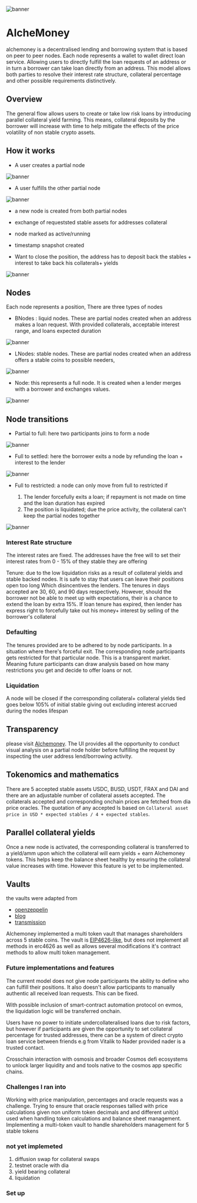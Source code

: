 ![banner](./client/public/1.svg)

# AlcheMoney

alchemoney is a decentralised lending and borrowing system that is based on peer to peer nodes.
Each node represents a wallet to wallet direct loan service. Allowing users to directly fulfill the loan requests of an address or in turn a borrower can take loan directly from an address.
This model allows both parties to resolve their interest rate structure, collateral percentage and other possible requirements distinctively.

## Overview

The general flow allows users to create or take low risk loans by introducing parallel collateral yield farming.
This means, collateral deposits by the borrower will increase with time to help mitigate the effects of the price volatility of non stable crypto assets.

## How it works

* A user creates a partial node

![banner](./client/public/create.png)

* A user fulfills the other partial node

![banner](./client/public/fillorder.png)

* a new node is created from both partial nodes
* exchange of requeststed stable assets for addresses collateral
* node marked as active/running
* timestamp snapshot created

* Want to close the position, the address has to deposit back the stables + interest to take back his collaterals+ yields

![banner](./client/public/settle.png)

## Nodes

Each node represents a position,
There are three types of nodes

* BNodes : liquid nodes. These are partial nodes created when an address makes a loan request. With provided collaterals, acceptable interest range, and loans expected duration

![banner](./client/public/2.svg)

* LNodes: stable nodes. These are partial nodes created when an address offers a stable coins to possible needers,

![banner](./client/public/3.svg)

* Node: this represents a full node.
It is created when a lender merges with a borrower and exchanges values.

![banner](./client/public/5.svg)

## Node transitions

* Partial to full: here two participants joins to form a node

![banner](./client/public/4.svg)

* Full to settled: here the borrower exits a node by refunding the loan + interest to the lender

![banner](./client/public/6.svg)

* Full to restricted: a node can only move from full to restricted if

    1. The lender forcefully exits a loan; if repayment is not made on time and the loan duration has expired
    2. The position is liquidated; due the price activity, the collateral can't keep the partial nodes together

![banner](./client/public/7.svg)

### Interest Rate structure

The interest rates are fixed. The addresses have the free will to set their interest rates from 0 - 15% of they stable they are offering

Tenure: due to the low liquidation risks as a result of collateral yields and stable backed nodes. It is safe to stay that users can leave their positions open too long Which disincentives the lenders.
The tenures in days accepted are 30, 60, and 90 days respectively.
However, should the borrower not be able to meet up with expectations, their is a chance to extend the loan by extra 15%.
If loan tenure has expired, then lender has express right to forcefully take out his money+ interest by selling of the borrower's collateral

### Defaulting

The tenures provided are to be adhered to by node participants. In a situation where there's forceful exit. The corresponding node participants gets restricted for that particular node.
This is a transparent market. Meaning future participants can draw analysis based on how many restrictions you get and decide to offer loans or not.

### Liquidation

A node will be closed if the corresponding collateral+ collateral yields tied goes below 105% of initial stable giving out excluding interest accrued during the nodes lifespan

## Transparency

please visit [Alchemoney](https://alchemoney.vercel.app).
The UI provides all the opportunity to conduct visual analysis on a partial node holder before fulfilling the request by inspecting the user address lend/borrowing activity.

## Tokenomics and mathematics

There are 5 accepted stable assets USDC, BUSD, USDT, FRAX and DAI and there are an adjustable number of collateral assets accepted.
The collaterals accepted and corresponding onchain prices are fetched from dia price oracles.
The quotation of any accepted Is based on
`Collateral asset price in USD * expected stables / 4 + expected stables`.

## Parallel collateral yields

Once a new node is activated, the corresponding collateral is transferred to a yield/amm upon which the collateral will earn yields + earn Alchemoney tokens.
This helps keep the balance sheet healthy by ensuring the collateral value increases with time.
However this feature is yet to be implemented.

## Vaults

the vaults were adapted from

* [openzeppelin](https://github.com/OpenZeppelin/openzeppelin-contracts/blob/master/contracts/token/ERC20/extensions/ERC4626.sol
)
* [blog](https://blog.logrocket.com/write-erc-4626-token-contract-yield-bearing-vaults/
)
* [transmission](https://github.com/transmissions11/solmate/blob/main/src/mixins/ERC4626.sol
)

Alchemoney implemented a multi token vault that manages shareholders across 5 stable coins.
The vault is [EIP4626-like](https://eips.ethereum.org/EIPS/eip-4626), but does not implement all methods in erc4626 as well as allows several modifications it's contract methods to allow multi token management.

### Future implementations and features

The current model does not give node participants the ability to define who can fulfill their positions.
It also doesn't allow participants to manually authentic all received loan requests. This can be fixed.

With possible inclusion of smart-contract automation protocol on evmos, the liquidation logic will be transferred onchain.

Users have no power to initiate undercollateralised loans due to risk factors, but however if participants are given the opportunity to set collateral percentage for trusted addresses, there can be a system of direct crypto loan service between friends e.g from Vitalik to Nader provided nader is a trusted contact.

Crosschain interaction with osmosis and broader Cosmos defi ecosystems to unlock larger liquidity and and tools native to the cosmos app specific chains.

### Challenges I ran into

Working with price manipulation, percentages and oracle requests was a challenge. Trying to ensure that oracle responses tallied with price calculations given non uniform token decimals and and different unit(x) used when handling token calculations and balance sheet management.
Implementing a multi-token vault to handle shareholders management for 5 stable tokens

### not yet implemeted

1. diffusion swap for collateral swaps
2. testnet oracle with dia
3. yield bearing collateral
4. liquidation

### Set up
